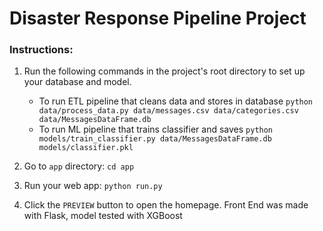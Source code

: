 # Disaster Response Pipeline Project

### Instructions:
1. Run the following commands in the project's root directory to set up your database and model.

    - To run ETL pipeline that cleans data and stores in database
        `python data/process_data.py data/messages.csv data/categories.csv data/MessagesDataFrame.db`
    - To run ML pipeline that trains classifier and saves
        `python models/train_classifier.py data/MessagesDataFrame.db models/classifier.pkl`

2. Go to `app` directory: `cd app`

3. Run your web app: `python run.py`

4. Click the `PREVIEW` button to open the homepage. Front End was made with Flask, model tested with XGBoost
